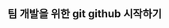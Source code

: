 ## 팀 개발을 위한 git github 시작하기

<!--
**tae-yang00/tae-yang00** is a ✨ _special_ ✨ repository because its `README.md` (this file) appears on your GitHub profile.

### :octocat:안녕하세요? 고양이에요

- 🔭 지금 열심히 git 공부중이에요!
- 🌱 마크다운 문법도 배워야겠죠??
- 👯 모두 함께 파이팅
- 🤔
